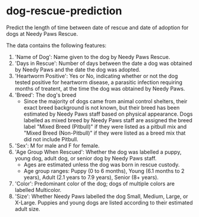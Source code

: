 # dog-rescue-prediction
Predict the length of time between date of rescue and date of adoption for dogs at Needy Paws Rescue.

The data contains the following features:

1. 'Name of Dog': Name given to the dog by Needy Paws Rescue.
2. 'Days in Rescue': Number of days between the date a dog was obtained by Needy Paws and the date the dog was adopted.
3. 'Heartworm Positive': Yes or No, indicating whether or not the dog tested positive for heartworm disease, a parasitic infection requiring months of treatent, at the time the dog was obtained by Needy Paws.
4. 'Breed': The dog's breed 
    * Since the majority of dogs came from animal control shelters, their exact breed background is not known, but their breed has been estimated by Needy Paws staff based on physical appearance. Dogs labelled as mixed breed by Needy Paws staff are assigned the breed label "Mixed Breed (Pitbull)" if they were listed as a pitbull mix and "Mixed Breed (Non-Pitbull)" if they were listed as a breed mix that did not include Pitbull.
5. 'Sex': M for male and F for female.
6. 'Age Group When Rescued': Whether the dog was labelled a puppy, young dog, adult dog, or senior dog by Needy Paws staff.
    * Ages are estimated unless the dog was born in rescue custody.
    * Age group ranges: Puppy (0 to 6 months), Young (6.1 months to 2 years), Adult (2.1 years to 7.9 years), Senior (8+ years).
7. 'Color': Predominant color of the dog; dogs of multiple colors are labelled Multicolor.
8. 'Size': Whether Needy Paws labelled the dog Small, Medium, Large, or X-Large. Puppies and young dogs are listed according to their estimated adult size.
